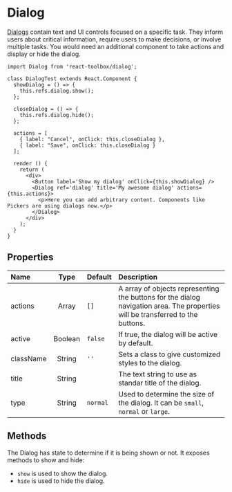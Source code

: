 # Dialog

[Dialogs](https://www.google.com/design/spec/components/dialogs.html) contain text and UI controls focused on a specific task. They inform users about critical information, require users to make decisions, or involve multiple tasks. You would need an additional component to take actions and display or hide the dialog.

<!-- example -->
```
import Dialog from 'react-toolbox/dialog';

class DialogTest extends React.Component {
  showDialog = () => {
    this.refs.dialog.show();
  };

  closeDialog = () => {
    this.refs.dialog.hide();
  };

  actions = [
    { label: "Cancel", onClick: this.closeDialog },
    { label: "Save", onClick: this.closeDialog }
  ];

  render () {
    return (
      <div>
        <Button label='Show my dialog' onClick={this.showDialog} />
        <Dialog ref='dialog' title='My awesome dialog' actions={this.actions}>
          <p>Here you can add arbitrary content. Components like Pickers are using dialogs now.</p>
        </Dialog>
      </div>
    );
  }
}
```

## Properties

| Name              | Type          | Default         | Description|
|:-                 |:-:            | :-              |:-|
| actions       | Array         |    `[]`         | A array of objects representing the buttons for the dialog navigation area. The properties will be transferred to the buttons.|
| active        | Boolean       |  `false`        | If true, the dialog will be active by default.|
| className     | String        |     `''`        | Sets a class to give customized styles to the dialog.|
| title         | String        |                 | The text string to use as standar title of the dialog.|
| type          | String        |  `normal`       | Used to determine the size of the dialog. It can be `small`, `normal` or `large`. |

## Methods

The Dialog has state to determine if it is being shown or not. It exposes methods to show and hide:

- `show` is used to show the dialog.
- `hide` is used to hide the dialog.

